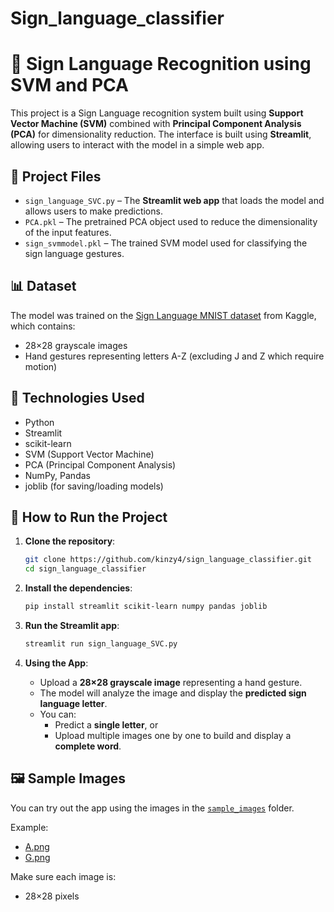 # Sign_language_classifier

# 🧠 Sign Language Recognition using SVM and PCA

This project is a Sign Language recognition system built using **Support Vector Machine (SVM)** combined with **Principal Component Analysis (PCA)** for dimensionality reduction. The interface is built using **Streamlit**, allowing users to interact with the model in a simple web app.

## 📁 Project Files

- `sign_language_SVC.py` – The **Streamlit web app** that loads the model and allows users to make predictions.
- `PCA.pkl` – The pretrained PCA object used to reduce the dimensionality of the input features.
- `sign_svmmodel.pkl` – The trained SVM model used for classifying the sign language gestures.


## 📊 Dataset
The model was trained on the [Sign Language MNIST dataset](https://www.kaggle.com/datasets/datamunge/sign-language-mnist) from Kaggle, which contains:
- 28×28 grayscale images
- Hand gestures representing letters A-Z (excluding J and Z which require motion)

  
## 🧰 Technologies Used

- Python
- Streamlit
- scikit-learn
- SVM (Support Vector Machine)
- PCA (Principal Component Analysis)
- NumPy, Pandas  
- joblib (for saving/loading models)

## 🚀 How to Run the Project

1. **Clone the repository**:

   ```bash
   git clone https://github.com/kinzy4/sign_language_classifier.git
   cd sign_language_classifier
2. **Install the dependencies**:

    ```bash
    pip install streamlit scikit-learn numpy pandas joblib

3. **Run the Streamlit app**:

    ```bash
    streamlit run sign_language_SVC.py
 
4. **Using the App**:

   - Upload a **28×28 grayscale image** representing a hand gesture.
   - The model will analyze the image and display the **predicted sign language letter**.
   - You can:
     - Predict a **single letter**, or
     - Upload multiple images one by one to build and display a **complete word**.

   
## 🖼️ Sample Images

You can try out the app using the images in the [`sample_images`](sample_images) folder.

Example:
- [A.png](sample_images/A.png)
- [G.png](sample_images/G.png)


Make sure each image is:
- 28×28 pixels
